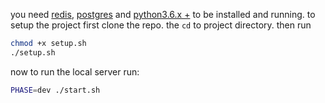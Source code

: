 you need [redis](https://redis.io/), [postgres](https://www.postgresql.org/) 
and [python3.6.x +](https://www.python.org/download/releases/3.0/)
to be installed and running.
to setup the project first clone the repo.
the `cd` to project directory.
then run
```bash
chmod +x setup.sh
./setup.sh
```

now to run the local server run:
```bash
PHASE=dev ./start.sh
```
